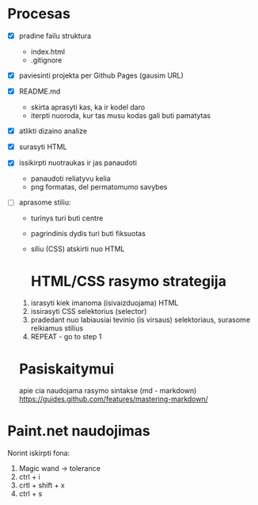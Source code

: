 # Procesas

- [x] pradine failu struktura
    - index.html
    - .gitignore
- [x] paviesinti projekta per Github Pages (gausim URL)
- [x] README.md
  - skirta aprasyti kas, ka ir kodel daro
  - iterpti nuoroda, kur tas musu kodas gali buti pamatytas
- [x] atlikti dizaino analize
- [X] surasyti HTML
- [x] issikirpti nuotraukas ir jas panaudoti
  - panaudoti reliatyvu kelia
  - png formatas, del permatomumo savybes
- [ ] aprasome stiliu:
  - turinys turi buti centre
  - pagrindinis dydis turi buti fiksuotas
  - siliu (CSS) atskirti nuo HTML

    # HTML/CSS rasymo strategija

  1. israsyti kiek imanoma (isivaizduojama) HTML
  2. issirasyti CSS selektorius (selector)
  3. pradedant nuo labiausiai tevinio (is virsaus) selektoriaus, surasome reikiamus stilius
  4. REPEAT - go to step 1

    # Pasiskaitymui

    apie cia naudojama rasymo sintakse (md - markdown)
https://guides.github.com/features/mastering-markdown/



# Paint.net naudojimas

Norint iskirpti fona:
1. Magic wand -> tolerance
2. ctrl + i
3. crtl + shift + x
4. ctrl + s
